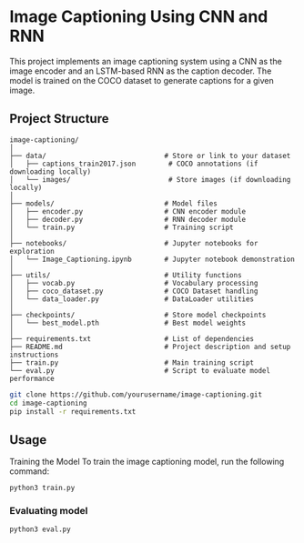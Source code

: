 # Image Captioning Using CNN and RNN

This project implements an image captioning system using a CNN as the image encoder and an LSTM-based RNN as the caption decoder. The model is trained on the COCO dataset to generate captions for a given image.

## Project Structure

```
image-captioning/
│
├── data/                             # Store or link to your dataset
│   ├── captions_train2017.json        # COCO annotations (if downloading locally)
│   └── images/                        # Store images (if downloading locally)
│
├── models/                           # Model files
│   ├── encoder.py                    # CNN encoder module
│   ├── decoder.py                    # RNN decoder module
│   └── train.py                      # Training script
│
├── notebooks/                        # Jupyter notebooks for exploration
│   └── Image_Captioning.ipynb        # Jupyter notebook demonstration
│
├── utils/                            # Utility functions
│   ├── vocab.py                      # Vocabulary processing
│   ├── coco_dataset.py               # COCO Dataset handling
│   └── data_loader.py                # DataLoader utilities
│
├── checkpoints/                      # Store model checkpoints
│   └── best_model.pth                # Best model weights
│
├── requirements.txt                  # List of dependencies
├── README.md                         # Project description and setup instructions
├── train.py                          # Main training script
└── eval.py                           # Script to evaluate model performance
```

```bash
git clone https://github.com/yourusername/image-captioning.git
cd image-captioning
pip install -r requirements.txt
```
## Usage
Training the Model
To train the image captioning model, run the following command:

```
python3 train.py

```
### Evaluating model
```
python3 eval.py
```